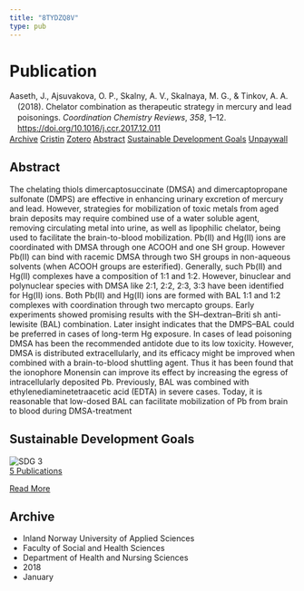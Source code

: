 ```yaml
---
title: "8TYDZQ8V"
type: pub
---
```

<h1>Publication</h1>
<article id="csl-bib-container-8TYDZQ8V" class="csl-bib-container">
  <div class="csl-bib-body" style="line-height: 1.35; padding-left: 1em; text-indent:-1em;">
  <div class="csl-entry">Aaseth, J., Ajsuvakova, O. P., Skalny, A. V., Skalnaya, M. G., &amp; Tinkov, A. A. (2018). Chelator combination as therapeutic strategy in mercury and lead poisonings. <i>Coordination Chemistry Reviews</i>, <i>358</i>, 1&#x2013;12. <a href="https://doi.org/10.1016/j.ccr.2017.12.011">https://doi.org/10.1016/j.ccr.2017.12.011</a></div>
</div>
  <div class="csl-bib-buttons">
    <a href="#taxonomy-article-8TYDZQ8V" class="csl-bib-button">Archive</a>
    <a href="https://app.cristin.no/results/show.jsf?id=1540988" alt="Cristin URL" class="csl-bib-button">Cristin</a>
    <a href="http://zotero.org/groups/5402882/items/8TYDZQ8V" alt="Zotero URL" class="csl-bib-button">Zotero</a>
    <a href="#abstract-article-8TYDZQ8V" class="csl-bib-button">Abstract</a>
    <a href="#sdg-article-8TYDZQ8V" class="csl-bib-button">Sustainable Development Goals</a>
    <a href="https://doi.org/10.1016/j.ccr.2017.12.011" class="csl-bib-button">Unpaywall</a>
  </div>
  <div id="csl-bib-meta-container-8TYDZQ8V"></div>
</article>
<div id="csl-bib-meta-8TYDZQ8V" class="csl-bib-meta">
  <article id="abstract-article-8TYDZQ8V" class="abstract-article">
    <h1>Abstract</h1>
    The chelating thiols dimercaptosuccinate (DMSA) and dimercaptopropane sulfonate (DMPS) are effective in enhancing urinary excretion of mercury and lead. However, strategies for mobilization of toxic metals from aged brain deposits may require combined use of a water soluble agent, removing circulating metal into urine, as well as lipophilic chelator, being used to facilitate the brain-to-blood mobilization. Pb(II) and Hg(II) ions are coordinated with DMSA through one ACOOH and one SH group. However Pb(II) can bind with racemic DMSA through two SH groups in non-aqueous solvents (when ACOOH groups are esterified). Generally, such Pb(II) and Hg(II) complexes have a composition of 1:1 and 1:2. However, binuclear and polynuclear species with DMSA like 2:1, 2:2, 2:3, 3:3 have been identified for Hg(II) ions. Both Pb(II) and Hg(II) ions are formed with BAL 1:1 and 1:2 complexes with coordination through two mercapto groups. Early experiments showed promising results with the SH–dextran–Briti sh anti-lewisite (BAL) combination. Later insight indicates that the DMPS–BAL could be preferred in cases of long-term Hg exposure. In cases of lead poisoning DMSA has been the recommended antidote due to its low toxicity. However, DMSA is distributed extracellularly, and its efficacy might be improved when combined with a brain-to-blood shuttling agent. Thus it has been found that the ionophore Monensin can improve its effect by increasing the egress of intracellularly deposited Pb. Previously, BAL was combined with ethylenediaminetetraacetic acid (EDTA) in severe cases. Today, it is reasonable that low-dosed BAL can facilitate mobilization of Pb from brain to blood during DMSA-treatment
  </article>
  <article id="sdg-article-8TYDZQ8V" class="sdg-article">
    <h1>Sustainable Development Goals</h1>
    <div class="sdg-container"><div id="sdg3" class="sdg"> <img src="{{< params subfolder >}}images/sdg/sdg03_en.png" class="image" alt="SDG 3"> <div class="sdg-overlay"> <a href="{{< params subfolder >}}en/archive/?sdg=3#archive" class="sdg-publication-count"><span>5</span> Publications</a> <p><a href="https://sdgs.un.org/goals/goal3" class="sdg-read-more">Read More</a></p> </div> </div></div>
  </article>
  <article id="taxonomy-article-8TYDZQ8V" class="taxonomy-article">
    <h1>Archive</h1>
    <ul>
      <li>Inland Norway University of Applied Sciences</li>
      <li>Faculty of Social and Health Sciences</li>
      <li>Department of Health and Nursing Sciences</li>
      <li>2018</li>
      <li>January</li>
    </ul>
  </article>
</div>
